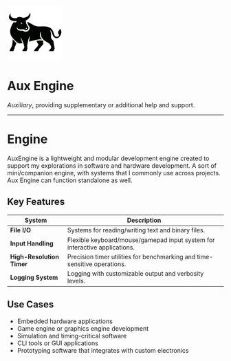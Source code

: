 ﻿![logo](docs/img/aux-logo-128x.png)

# Aux Engine

*Auxiliary*, providing supplementary or additional help and support.

---

# Engine

AuxEngine is a lightweight and modular development engine created to support my explorations in software and hardware development. A sort of mini/companion engine, with systems that I commonly use across projects. Aux Engine can function standalone as well.

## Key Features

| System               | Description                                                                 |
|----------------------|-----------------------------------------------------------------------------|
| **File I/O**          | Systems for reading/writing text and binary files.   |
| **Input Handling**    | Flexible keyboard/mouse/gamepad input system for interactive applications.         |
| **High-Resolution Timer** | Precision timer utilities for benchmarking and time-sensitive operations. |
| **Logging System**    | Logging with customizable output and verbosity levels.         |

## Use Cases

- Embedded hardware applications
- Game engine or graphics engine development
- Simulation and timing-critical software
- CLI tools or GUI applications
- Prototyping software that integrates with custom electronics